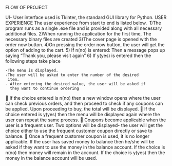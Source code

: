 FLOW OF PROJECT

UI- User interface used is Tkinter, the standard GUI library for
Python.
USER EXPERIENCE
The user experience from start to end is listed below. 
1)The program runs as a single .exe file and is provided along with
all necessary additional files.
2)When running the application for the first time, The necessary
binary files are created
3)The cover page is opened with the order now button.
4)On pressing the order now button, the user will get the option of
adding to the cart.
5) If n(no) is entered: Then a message pops up saying “Thank you,
please visit again”
6) If y(yes) is entered then the following steps take place

    -The menu is displayed.
    -The user will be asked to enter the number of the desired
     item.
    - After entering the desired value, the user will be asked if
      they want to continue ordering
 If the choice entered is n(no) then a new window opens where
the user can check previous orders, and then proceed to
check if any coupons can be applied. Upon proceeding to buy,
the total will be displayed.
 If the choice entered is y(yes) then the menu will be
displayed again where the user can repeat the same process.
 Coupons become applicable when the user is a frequent user.
Two options will be displayed- the user will get the choice
either to use the frequent customer coupon directly or save
to balance.
 Once a frequent customer coupon is used, it is no longer
applicable. If the user has saved money to balance then
he/she will be asked if they want to use the money in the
balance account. If the choice is n(no) then money will
remain in the account. If the choice is y(yes) then the
money in the balance account will be used.